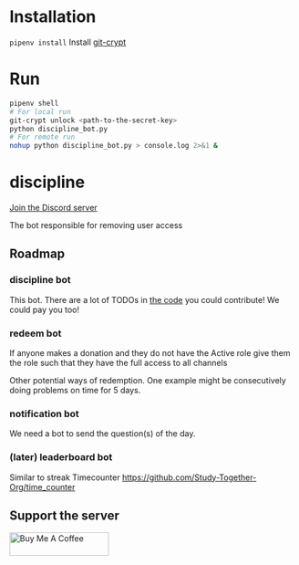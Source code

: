 # Installation
`pipenv install`
Install [git-crypt](https://github.com/AGWA/git-crypt/blob/master/INSTALL.md)

# Run
```Bash
pipenv shell
# For local run
git-crypt unlock <path-to-the-secret-key>
python discipline_bot.py
# For remote run
nohup python discipline_bot.py > console.log 2>&1 &
```

# discipline
[Join the Discord server](https://discord.gg/m5tS4dgg)

The bot responsible for removing user access

## Roadmap
### discipline bot
This bot. There are a lot of TODOs in [the code](discipline_bot.py) you could contribute! We could pay you too!

### redeem bot
If anyone makes a donation and they do not have the Active role
    give them the role such that they have the full access to all channels

Other potential ways of redemption. One example might be consecutively doing problems on time for 5 days.

### notification bot
We need a bot to send the question(s) of the day.

### (later) leaderboard bot
Similar to streak Timecounter https://github.com/Study-Together-Org/time_counter

## Support the server
<a href="https://www.buymeacoffee.com/Zackhardtoname" target="_blank"><img src="https://cdn.buymeacoffee.com/buttons/default-orange.png" alt="Buy Me A Coffee" height="41" width="174"></a>
